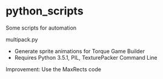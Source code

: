 # python_scripts
Some scripts for automation

multipack.py
* Generate sprite animations for Torque Game Builder
* Requires Python 3.5.1, PIL, TexturePacker Command Line

Improvement: Use the MaxRects code 
